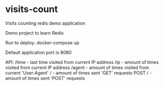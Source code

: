 # visits-count

Visits counting redis demo application

Demo project to learn Redis

Run to deploy:
docker-compose up

Default application port is 8080

API:
/time - last time visited from current IP address
/ip - amount of times visited from current IP address
/agent - amount of times visited from current 'User-Agent'
/ - amount of times sent 'GET' requests
POST / - amount of times sent 'POST' requests
